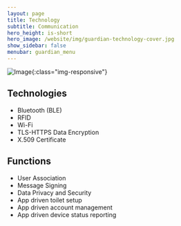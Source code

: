 ```yaml
---
layout: page
title: Technology
subtitle: Communication
hero_height: is-short
hero_image: /website/img/guardian-technology-cover.jpg
show_sidebar: false
menubar: guardian_menu
---
```


![Image](/website/img/guardian/communication.png){:class="img-responsive"}

## Technologies
- Bluetooth (BLE)
- RFID
- Wi-Fi
- TLS-HTTPS Data Encryption
- X.509 Certificate

## Functions
- User Association
- Message Signing
- Data Privacy and Security
- App driven toilet setup
- App driven account management
- App driven device status reporting
